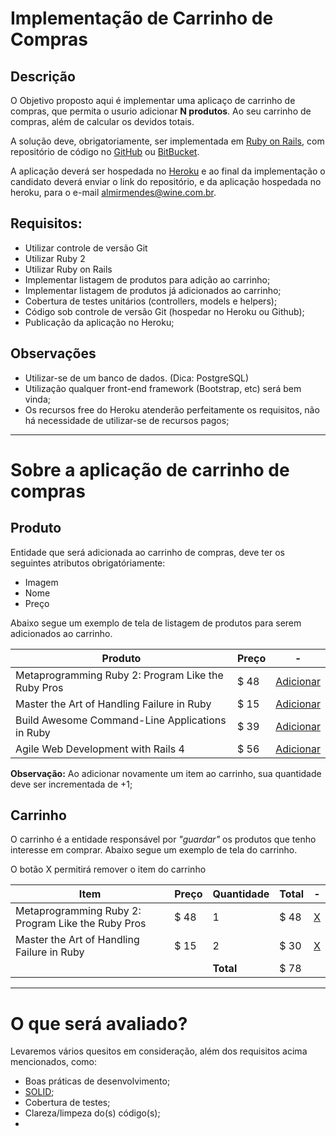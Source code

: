 # Implementação de Carrinho de Compras

## Descrição

O Objetivo proposto aqui é implementar uma aplicaço de carrinho de compras, que permita o usurio adicionar **N produtos**. Ao seu carrinho de compras, além de calcular os devidos totais.

A solução deve, obrigatoriamente, ser implementada em [Ruby on Rails](http://rubyonrails.org/), com repositório de código no [GitHub](https://github.com/) ou [BitBucket](https://bitbucket.org/).

A aplicação deverá ser hospedada no [Heroku](https://www.heroku.com/) e ao final da implementação o candidato deverá enviar o link do repositório, e da aplicação hospedada no heroku, para o e-mail [almirmendes@wine.com.br](mailto:almirmendes@wine.com.br).

## Requisitos:

* Utilizar controle de versão Git
* Utilizar Ruby 2
* Utilizar Ruby on Rails
* Implementar listagem de produtos para adição ao carrinho;
* Implementar listagem de produtos já adicionados ao carrinho;
* Cobertura de testes unitários (controllers, models e helpers);
* Código sob controle de versão Git (hospedar no Heroku ou Github);
* Publicação da aplicação no Heroku;

## Observações

* Utilizar-se de um banco de dados. (Dica: PostgreSQL)
* Utilização qualquer front-end framework (Bootstrap, etc) será bem vinda;
* Os recursos free do Heroku atenderão perfeitamente os requisitos, não há necessidade de utilizar-se de recursos pagos;

---------------

# Sobre a aplicação de carrinho de compras

## Produto

Entidade que será adicionada ao carrinho de compras, deve ter os seguintes atributos obrigatóriamente:

* Imagem
* Nome
* Preço

Abaixo segue um exemplo de tela de listagem de produtos para serem adicionados ao carrinho.


| Produto                                              |  Preço |  -              |
|------------------------------------------------------|--------|-----------------|
| Metaprogramming Ruby 2: Program Like the Ruby Pros   |  $ 48  | [Adicionar]()   |
| Master the Art of Handling Failure in Ruby           |  $ 15  | [Adicionar]()   |
| Build Awesome Command-Line Applications in Ruby      |  $ 39  | [Adicionar]()   |
| Agile Web Development with Rails 4                   |  $ 56  | [Adicionar]()   |

**Observação:** Ao adicionar novamente um item ao carrinho, sua quantidade deve ser incrementada de +1;


## Carrinho

O carrinho é a entidade responsável por _"guardar"_ os produtos que tenho interesse em comprar. Abaixo segue um exemplo de tela do carrinho.

O botão X permitirá remover o item do carrinho


| Item                                                 |  Preço | Quantidade | Total | - |
|------------------------------------------------------|--------|------------|-------|---|
| Metaprogramming Ruby 2: Program Like the Ruby Pros   |  $ 48  |     1      |  $ 48 | [X]()|
| Master the Art of Handling Failure in Ruby           |  $ 15  |     2      |  $ 30 | [X]()|
|            |    |     **Total**      |  $ 78 |

----------------------------

# O que será avaliado?

Levaremos vários quesitos em consideração, além dos requisitos acima mencionados, como:

* Boas práticas de desenvolvimento;
* [SOLID](https://robots.thoughtbot.com/back-to-basics-solid);
* Cobertura de testes;
* Clareza/limpeza do(s) código(s);
*
